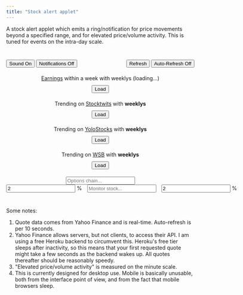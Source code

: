 ```yaml
---
title: "Stock alert applet"
---
```


A stock alert applet which emits a ring/notification for price movements beyond a specified range, and for elevated price/volume activity. This is tuned for events on the intra-day scale.



<div style="min-width:400px; margin-top: 40px; margin-bottom: 40px">

<div style="margin-bottom:20px;">
<audio id="audiodown" src="{{ "case-closed-531.mp3" | relative_url }}" autostart="false"></audio>
<audio id="audio" src="{{ "that-was-quick.mp3" | relative_url }}" autostart="false"></audio>
<button onclick="toggleSound(this);" id="soundButton" class="active">Sound On</button>
<button onclick="toggleNotifications(this);" id="notificationButton">Notifications Off</button>
<div style="float:right">
	<span id="msg" style="margin-right:10px;"></span>
	<button onclick="update(); updateAll();">Refresh</button>
	<button onclick="toggleAlerts(this);">Auto-Refresh Off</button>
</div>
</div>
	
<div style="margin-bottom:10px; text-align:center" id="earnings"><a target='_blank' href='https://finance.yahoo.com/calendar/earnings'>Earnings</a> within a week with weeklys (loading...)</div>
<button id="earningsButton" style="margin:0px auto 20px auto; display:block;" onclick="addAll(earnings)">Load</button>
	
<div style="margin-bottom:10px; text-align:center" id="stocktwits">Trending on <a target='_blank' href='https://stocktwits.com/'>Stocktwits</a> with <strong>weeklys</strong></div>
<button id="stButton" style="margin:0px auto 20px auto; display:block;" onclick="if (this.textContent == 'Load') updateStocktwits(); else addAll(stWeeklyList);">Load</button>
	
<div style="margin-bottom:10px; text-align:center" id="yolo">Trending on <a target='_blank' href='https://yolostocks.live/'>YoloStocks</a> with <strong>weeklys</strong></div>
<button id="yoloButton" style="margin:0px auto 20px auto; display:block;" onclick="if (this.textContent == 'Load') updateYolo(); else addAll(yoloWeeklyList);">Load</button>
	
<div style="margin-bottom:10px; text-align:center" id="wsb">Trending on <a target='_blank' href='https://dashboard.nbshare.io/apps/reddit/wallstreetbets/'>WSB</a> with <strong>weeklys</strong></div>
<button id="wsbButton" style="margin:0px auto 20px auto; display:block;" onclick="if (this.textContent == 'Load') updateWSB(); else addAll(wsbWeeklyList);">Load</button>
	
	
<div style="width:max-content; margin:auto">
<input onkeyup="if (event.keyCode == 27) this.value = '';
		else if (event.keyCode == 13) {
			event.preventDefault(); 
			optionsChain();
		}"
id="optionsInput" type="text" style="margin-left:10px; margin-right:10px" autocomplete="off" placeholder="Options chain..."> 
</div>
	
<div style="width:max-content; margin:auto">
<input id="defaultLower" onblur="if (!this.value) this.value = 0; defaultLower = val(this);" type="text" autocomplete="off" value="2" placeholder="Margin..."> % 
<input onkeyup="if (event.keyCode == 27) this.value = '';
		else if (event.keyCode == 13) {
			event.preventDefault(); 
			submitTicker();
		}"
id="tickerInput" type="text" style="margin-left:10px; margin-right:10px" autocomplete="off" placeholder="Monitor stock..."> 
<input id="defaultUpper" onblur="if (!this.value) this.value = 0; defaultUpper = val(this)" type="text" autocomplete="off" value="2" placeholder="Margin..."> % 
</div>
	
<ul style="list-style-type:none; padding-left:0px" id="stocklist"></ul>	
</div>


<script> ////////////////////////////////////////////////////////////////

var stList = [];
var stWeeklyList = [];
var yoloList = [];
var yoloWeeklyList = [];
var wsbList = [];
var wsbWeeklyList = [];
var earnings = [];
	
var tickerList = [];
var volumes = {};
var prices = {};
var weeklys = ["AA","AAL","AAOI","AAPL","ABBV","ABC","ABNB","ABT","ACAD","ACB","ACN","ADBE","ADI","ADM","ADP","ADS","ADSK","AEO","AFL","AG","AGNC","AIG","AKAM","ALGN","AMAT","AMBA","AMC","AMD","AMGN","AMRN","AMRS","AMT","AMZN","ANET","ANF","ANTM","APA","APO","APPH","APPS","APT","ARVL","ASML","ATOS","ATVI","AUY","AVGO","AVXL","AXP","AZN","AZO","BA","BABA","BAC","BAX","BB","BBBY","BBY","BDX","BHC","BIDU","BIIB","BILI","BK","BKNG","BLK","BLNK","BMY","BNTX","BP","BSX","BUD","BURL","BX","BYND","C","CAG","CAH","CAT","CBOE","CC","CCIV","CCJ","CCL","CF","CGC","CHPT","CHTR","CHWY","CI","CIEN","CL","CLDR","CLF","CLOV","CLR","CLVS","CLX","CMCSA","CME","CMG","CNC","CNP","CODX","COF","COG","COIN","COP","COST","COTY","COUP","CPB","CPRI","CREE","CRM","CRON","CRSP","CRWD","CSCO","CSIQ","CSTM","CSX","CTSH","CTXS","CVNA","CVS","CVX","CWH","CYBR","CYH","CYRX","CZR","DAL","DASH","DB","DBX","DD","DDD","DDOG","DE","DFS","DG","DHI","DIDI","DIS","DISH","DKNG","DKS","DLTR","DOCU","DOW","DPZ","DVN","EA","EBAY","ED","EDIT","EGHT","EMR","ENDP","ENPH","EOG","EPD","ET","ETN","ETSY","EW","EXAS","EXPE","EXPR","F","FB","FCEL","FCX","FDX","FEYE","FFIV","FISV","FIVE","FL","FLEX","FLR","FOSL","FOXA","FSLR","FSLY","FSR","FUBO","FUTU","GD","GE","GILD","GLW","GM","GME","GNUS","GNW","GOEV","GOLD","GOOG","GOOGL","GOOS","GP","GPRO","GPS","GRPN","GRWG","GS","GSK","GT","HAL","HAS","HBI","HCA","HD","HES","HFC","HIG","HIMX","HL","HLF","HOG","HON","HPE","HPQ","HRL","HSBC","HSY","HUM","HUYA","HYLN","IBM","IFF","ILMN","INFN","INO","INTC","INTU","IP","IQ","IRBT","ISRG","ITW","IVR","JCI","JD","JMIA","JNJ","JNPR","JPM","JWN","KEY","KGC","KHC","KKR","KLAC","KMB","KMI","KMX","KO","KODK","KR","KSS","KSU","LAZR","LB","LBTYK","LEN","LI","LITE","LL","LLNW","LLY","LMND","LMT","LNG","LOW","LRCX","LULU","LUMN","LUV","LVS","LYFT","M","MA","MAR","MARA","MAT","MCD","MCHP","MCK","MDB","MDLZ","MDT","MELI","MET","MGM","MMM","MNKD","MNST","MO","MOMO","MOS","MPC","MRK","MRNA","MRO","MRVL","MS","MSFT","MSTR","MT","MTCH","MU","MVIS","NBEV","NCLH","NEM","NET","NFLX","NIO","NKE","NKLA","NKTR","NLY","NNOX","NOC","NOK","NOV","NOW","NSC","NTAP","NTES","NTNX","NTR","NUE","NVAX","NVDA","NXPI","OCGN","OKE","OKTA","OLED","OLN","ON","OPK","ORCL","OSTK","OXY","PAA","PANW","PBR","PCG","PDD","PENN","PEP","PFE","PG","PHM","PINS","PLAY","PLTR","PLUG","PM","PNC","PPG","PSAC","PSTH","PSX","PSXP","PTON","PXD","PYPL","PZZA","QCOM","QDEL","QS","RACE","RAD","RBLX","RCL","REGN","RH","RIDE","RIG","RIOT","RKT","RMO","RNG","ROKU","ROST","RRC","RTX","RVLV","SABR","SBUX","SCHW","SDC","SE","SEAS","SFIX","SHAK","SHOP","SIG","SIRI","SKLZ","SKX","SLB","SNAP","SNDL","SNOW","SNPS","SO","SOFI","SOL","SOLO","SONO","SONY","SOS","SPCE","SPGI","SPLK","SPOT","SPWR","SQ","SRNE","SRPT","SSYS","STEM","STMP","STNE","STX","STZ","SU","SWK","SWKS","SWN","SYF","SYY","T","TAP","TDOC","TEAM","TECK","TEVA","TGT","THC","TJX","TLRY","TME","TMUS","TNDM","TOL","TPR","TRIP","TSCO","TSLA","TSM","TSN","TTD","TTM","TTWO","TWLO","TWTR","TXN","UA","UAA","UAL","UBER","ULTA","UNH","UNP","UPS","UPST","URBN","URI","USB","V","VALE","VFC","VIAC","VIPS","VIR","VLO","VMW","VOD","VRTX","VTRS","VXRT","VZ","W","WB","WBA","WDAY","WDC","WFC","WHR","WISH","WKHS","WMB","WMT","WOOF","WORK","WPM","WW","WY","WYNN","X","XLNX","XOM","XPEV","YELP","YETI","YNDX","YPF","YUM","YY","Z","ZM","ZNGA","ZS"];
	
var defaultUpper = 2;
var defaultLower = 2;
let yahootimer;
let sttimer;
let wsbtimer;
var d = new Date();
if (Notification.permission === "granted") activate(D('notificationButton'), "Notifications On");
setInput(D('defaultLower')); 
setInput(D('defaultUpper'));
D('defaultLower').style.width = "60px";
D('defaultUpper').style.width = "60px";
	
	
let weeklyQuery = 'https://query1.finance.yahoo.com/v7/finance/quote?symbols=' + weeklys.join();

fetch("https://ansyble.herokuapp.com/cors/", 
	{cache:'no-cache', headers: {'Target-URL': weeklyQuery }}).then(function(response) {
	return response.json();
}).then(function(data) { 
	
	if (data.quoteResponse.result) {
		let earningsTime = {};
		let earningsName = {};
		let earningsString = "<a target='_blank' href='https://finance.yahoo.com/calendar/earnings'>Earnings</a>: ";
		data.quoteResponse.result.forEach(function(stockData) {
			if (stockData.earningsTimestampStart == stockData.earningsTimestampEnd &&
				stockData.earningsTimestampEnd - Date.now()/1000 > -3*24*60*60 &&
				stockData.earningsTimestampEnd - Date.now()/1000 < 5*24*60*60) {
				earnings.push(stockData.symbol);
				earningsTime[stockData.symbol] = stockData.earningsTimestampEnd;
				earningsName[stockData.symbol] = stockData.longName;
			}
		});							      			
		earnings.sort(function(x, y) {
			return earningsTime[x]- earningsTime[y];
		});
		earnings.forEach(function(stock) {
			earningsString += "<a title='" + earningsName[stock] 
			+ "' target='_blank' href='https://finance.yahoo.com/quote/" + stock + "'><strong  style='color:#333'>" + stock + "</strong></a> ";							      
		});
		D('earnings').innerHTML = earningsString;
		D('earningsButton').textContent = "Add All";
	}
});
								   								      
function addAll(dataset) {
	if (D('earningsButton').textContent != "Load") {
		D('tickerInput').value = dataset.join(); 
		submitTicker();
	}
}
	
function updateAll() {
	updateStocktwits();
	updateYolo();
	updateWSB();
}
	
function updateYolo() {
	let query = 'https://yolostocks.live/downloads/wallstreetbets.csv';
		
	fetch("https://ansyble.herokuapp.com/cors/", 
		{cache:'no-cache', headers: {'Target-URL': query }}).then(function(response) {
		return response.text();
	}).then(function(data) {
		preYoloList = data.replaceAll(" ", ",").replaceAll("\n", ",").split(",");
		
		yoloList = [];
		let prevWeekly = yoloWeeklyList;
		yoloWeeklyList = [];
		let yoloString = "<a target='_blank' href='https://yolostocks.live/'>YoloStocks</a> (" + new Date().toLocaleTimeString() + "): ";
		preYoloList.forEach(function(symbol) {
			if (symbol && /[A-Z]/.test(symbol[0])) {										  
				yoloList.push(symbol);
				if (weeklys.includes(symbol)) {
					yoloWeeklyList.push(symbol);					
					if (prevWeekly.length > 0 && !prevWeekly.includes(symbol)) {
						yoloString += "<strong style='color:blue'>" + symbol + "</strong> ";
						if (active(D('soundButton'))) D('audio').play();
						if (active(D('notificationButton'))) new Notification(symbol + " is newly trending on YoloStocks.");
					} else yoloString += "<strong>" + symbol + "</strong> ";
				} else yoloString += symbol + " ";
			}
		});
		D('yolo').innerHTML = yoloString;
		D('yoloButton').textContent = "Add Weeklys";
	});
}

function updateWSB() {
	let query = 'https://dashboard.nbshare.io/api/v1/apps/reddit';
		
	fetch("https://ansyble.herokuapp.com/cors/", 
		{cache:'no-cache', headers: {'Target-URL': query }}).then(function(response) {
		return response.json();
	}).then(function(data) {		
		wsbList = [];
		let prevWeekly = wsbWeeklyList;
		wsbWeeklyList = [];
		let wsbString = "<a target='_blank' href='https://dashboard.nbshare.io/apps/reddit/wallstreetbets/'>WSB</a> (" + new Date().toLocaleTimeString() + "): ";
		for (let i = 0; i < 15; i++) {
			let symbol = data[i].ticker;
			wsbList.push(symbol);
			if (weeklys.includes(symbol)) {
				wsbWeeklyList.push(symbol);
				if (prevWeekly.length > 0 && !prevWeekly.includes(symbol)) {
					wsbString += "<strong style='color:blue'>" + symbol + "</strong> ";
					if (active(D('soundButton'))) D('audio').play();
					if (active(D('notificationButton'))) new Notification(symbol + " is newly trending on WSB.");
				} else wsbString += "<strong>" + symbol + "</strong> ";
			} else wsbString += symbol + " ";
		}
		D('wsb').innerHTML = wsbString;
		D('wsbButton').textContent = "Add Weeklys";
	});
}
					      
function updateStocktwits() {
	let query = 'https://api.stocktwits.com/api/2/trending/symbols/equities.json';
		
	fetch("https://ansyble.herokuapp.com/cors/", 
		{cache:'no-cache', headers: {'Target-URL': query }}).then(function(response) {
		return response.json();
	}).then(function(data) {
		stList = [];
		let prevWeekly = stWeeklyList;
		stWeeklyList = [];
		let stString = "<a target='_blank' href='https://stocktwits.com/'>Stocktwits</a> (" + new Date().toLocaleTimeString() + "): ";
		data.symbols.forEach(function(stockData) {
			let symbol = stockData.symbol;
			stList.push(symbol);
			if (weeklys.includes(symbol)) {
				stWeeklyList.push(symbol);
				if (prevWeekly.length > 0 && !prevWeekly.includes(symbol)) {
					stString += "<a target='_blank' href='https://stocktwits.com/symbol/" + symbol + "'><strong style='color:blue'>" + symbol + "</strong></a> ";
					if (active(D('soundButton'))) D('audio').play();
					if (active(D('notificationButton'))) new Notification(symbol + " is newly trending on Stocktwits.");
				} else stString += "<a target='_blank' href='https://stocktwits.com/symbol/" + symbol + "'><strong style='color:#333'>" + symbol + "</strong></a> ";
			} else stString += "<a style='color:#333' target='_blank' href='https://stocktwits.com/symbol/" + symbol + "'>" + symbol + "</a> ";
		});
		D('stocktwits').innerHTML = stString;
		D('stButton').textContent = "Add Weeklys";
	});
}
	
function toggleAlerts(elt) {
	if (yahootimer) {
		deactivate(elt, "Auto-Refresh Off");
		clearInterval(yahootimer);
		clearInterval(sttimer);
		clearInterval(wsbtimer);
		yahootimer = "";
		for (let x in prices) {
			prices[x] = [-1,-1,-1,-1,-1,-1,-1,-1,-1,-1,-1,-1,-1,-1,-1];
			volumes[x] = [-1,-1,-1,-1,-1,-1,-1,-1,-1,-1,-1,-1,-1,-1,-1];
		}
	} else {	
		activate(elt, "Auto-Refresh On");
		update(); 
		updateAll();
		yahootimer = setInterval(function() { update(); }, 10000);
		sttimer = setInterval(function() { updateStocktwits(); }, 60000);
		wsbtimer = setInterval(function() { updateWSB(); updateYolo(); }, 60000*5);
	}
}
	
function toggleSound(elt) {
	if (active(elt)) deactivate(elt, "Sound Off");
	else {	
		activate(elt, "Sound On");
		D('audio').play();
	}
}
	
function toggleNotifications(elt) {
	if (elt.textContent == "Notifications On") deactivate(elt, "Notifications Off");
	else {	
		if (!("Notification" in window)) alert("This browser does not support desktop notification");
		else if (Notification.permission === "granted") activate(elt, "Notifications On");
		else {
		Notification.requestPermission().then(function (permission) {
			if (permission === "granted") activate(elt, "Notifications On");
		});
		}	
	}
}
	
function val(elt) { return parseFloat(elt.value); }
						     
function updateDisplay(stock, fixed) {			
	let current = parseFloat(D(stock + "-current").textContent);
	let upelt = D(stock + "-upperPercent");
	let lpelt = D(stock + "-lowerPercent");	
	let lower = D(stock + "-lower");
	let upper = D(stock + "-upper");
	let upperMargin = D(stock + "-upperMargin");
	let lowerMargin = D(stock + "-lowerMargin");
	let slider = D(stock + "-slider");
						 
	if (!upelt.value) upelt.value = 0;
	if (!lpelt.value) lpelt.value = 0;
	if (!upperMargin.value) upperMargin.value = 0;
	if (!lowerMargin.value) lowerMargin.value = 0; 
	if (!lower.value) lower.value = current;
	if (!upper.value) upper.value = current;
					     
	if (fixed == lpelt || fixed == upelt) {				
		lower.value = round( current * (1 - val(lpelt)/100));
		upper.value = round( current * (1 + val(upelt)/100));
	} else if (fixed == upperMargin || fixed == lowerMargin) {	
		lower.value = round(current - val(lowerMargin));
		upper.value = round(current + val(upperMargin));
	} else if (fixed == slider) {
		let oldLower = val(lower);
		lower.value = round(current - (slider.value * (val(upper) - val(lower)) / 100));
		upper.value = round(val(upper) - oldLower + val(lower));
	}	 
				 
	if (lpelt != document.activeElement) lpelt.value = round(100*(current - val(lower))/current, true);
	if (upelt != document.activeElement) upelt.value = round(100*(val(upper) - current)/current, true);
	if (upperMargin != document.activeElement) upperMargin.value = round(val(upper) - current);
	if (lowerMargin != document.activeElement) lowerMargin.value = round(current - val(lower));
	if (val(upper) > val(lower)) {
		slider.value = Math.round((current - val(lower))/(val(upper) - val(lower))*100);
		if (slider.value > 100) slider.value = 100;
		if (slider.value < 0) slider.value = 0;
	} else { 
		if (current > val(upper)) slider.value = 100;
		else if (current < val(lower)) slider.value = 0;
		else slider.value = 50;
	}
						 
	if (val(lower) > current) {
		if (lower.style.fontWeight != "bold") {
			if (active(D('soundButton'))) D('audiodown').play();
			if (active(D('notificationButton'))) new Notification(stock + " is down to $" + current);
			lower.style.fontWeight = "bold";
			lpelt.style.fontWeight = "bold";
			lowerMargin.style.fontWeight = "bold";
		}
	} else {
		lower.style.fontWeight = "initial";
		lpelt.style.fontWeight = "initial";
		lowerMargin.style.fontWeight = "initial";
	}
	if (val(upper) < current) {
		if (upper.style.fontWeight != "bold") {
			if (active(D('soundButton'))) D('audio').play();
			if (active(D('notificationButton'))) new Notification(stock + " is up to $" + current);
			upper.style.fontWeight = "bold";
			upelt.style.fontWeight = "bold";
			upperMargin.style.fontWeight = "bold";
		}
	} else {
		upper.style.fontWeight = "initial";
		upelt.style.fontWeight = "initial";
		upperMargin.style.fontWeight = "initial";
	}
					      
	if (lower.style.fontWeight == "bold") {
		D(stock + "-current").style.fontWeight = "bold";
		D(stock + "-current").style.color = "#F00";
	} else if (upper.style.fontWeight == "bold") {
		D(stock + "-current").style.fontWeight = "bold";
		D(stock + "-current").style.color = "#3b7";
	} else {	      
		D(stock + "-current").style.fontWeight = "initial";
		D(stock + "-current").style.color = "#333";
	}
}

function update() {
	if (tickerList.length > 0) {
	let query = 'https://query1.finance.yahoo.com/v7/finance/quote?symbols=' + tickerList.join();
		
	fetch("https://ansyble.herokuapp.com/cors/", 
		{cache:'no-cache', headers: {'Target-URL': query }}).then(function(response) {
		return response.json();
	}).then(function(data) { 
	
	if (data.quoteResponse.result) {
		d = new Date();
		D('msg').textContent = d.toLocaleTimeString();
	
		data.quoteResponse.result.forEach(function(stockData) {
			let stock = stockData.symbol;
			let price = stockData.regularMarketPrice;
			let volume = stockData.regularMarketVolume;
			let dailyPercent = stockData.regularMarketChangePercent;
			let daily = stockData.regularMarketChange;
			D(stock + "-current").textContent = round(price);	
			D(stock + "-percent").textContent = stock + " " + round(daily) + " (" + round(dailyPercent, true) + "%)";
	
			if (dailyPercent > 0) D(stock + "-percent").style.color = "#3b7";
			else if (dailyPercent < 0) D(stock + "-percent").style.color = "#F00";
			else D(stock + "-percent").style.color = "#333";
			updateDisplay(stock);
						  
			if (volumes[stock][volumes[stock].length - 1] != volume ||
			    prices[stock][prices[stock].length - 1] != price) {
				volumes[stock].shift();			  
				volumes[stock].push(volume);
				prices[stock].shift();			  
				prices[stock].push(price);
									  
				function avgVariation(arr) {
					let diffarr = [];
					for (let i = 0; i < arr.length - 1; i++) {
						if (arr[i + 1] > 0 && arr[i] > 0) {
							if (arr[i + 1] > arr[i]) diffarr.push(arr[i + 1] - arr[i]);
							else diffarr.push(arr[i] - arr[i + 1]);
						}
					}
					if (diffarr.length < arr.length - 2) return -1;

					var total = 0;
					for(var i = 0; i < diffarr.length; i++) {
					    total += diffarr[i];
					}
					return avg = total / diffarr.length;
				}

				function currentVariation(arr) {
					if (arr[arr.length - 1] > 0 && arr[arr.length - 2] > 0) return arr[arr.length - 1] - arr[arr.length - 2];
					else return -1;
				}

				let avgVol = avgVariation(volumes[stock]);
				let avgPrice = avgVariation(prices[stock]);
				let curVol = currentVariation(volumes[stock]);
				let curPrice = currentVariation(prices[stock]);
	
				let notify = false;
				function activityNotification(str) {
					if (D(stock + "-percent").style.backgroundColor == "") {
						if (active(D('soundButton'))) {
							if (curPrice > 0) D('audio').play();
							else D('audiodown').play();
						}
						if (active(D('notificationButton'))) new Notification(stock + "'s " + str + " activity is elevated.");
					}
					notify = true;
				}

				if (avgPrice > 0 && curPrice > 0 && (curPrice > 4*avgPrice || curPrice + 4*avgPrice < 0)) activityNotification("price");
				if (avgVol > 0 && curVol > 0  && (curVol > 4*avgVol || curVol + 4*avgVol < 0)) activityNotification("volume");
				if (notify) {
					if (curPrice > 0) D(stock + "-percent").style.backgroundColor = "#dfd";
					else D(stock + "-percent").style.backgroundColor = "#fdd";   
					console.log(stock + " activity:");
					if (curVol > avgVol) console.log(curVol + " > " + avgVol);
					if (curPrice > avgPrice) console.log(curPrice + " > " + avgPrice);
				} else D(stock + "-percent").style.backgroundColor = "";
			}
		});	
	} else {
		var e = new Date();
		D('msg').textContent = d.toLocaleTimeString() + " (Refresh failed: " +  e.toLocaleTimeString() + ")";
	}
	}).catch(function(error) { 
		console.log(error); 	
		var e = new Date();
		D('msg').textContent = d.toLocaleTimeString() + " (Refresh failed: " +  e.toLocaleTimeString() + ")";
	});	
	}
}
	
function submitTicker() {
	// options: https://query2.finance.yahoo.com/v7/finance/options/
	// quote: https://query1.finance.yahoo.com/v7/finance/quote?symbols=
	let query = 'https://query1.finance.yahoo.com/v7/finance/quote?symbols=' + D('tickerInput').value.replaceAll(" ", ",");	
	fetch("https://ansyble.herokuapp.com/cors/", 
		{cache:'no-cache', headers: {'Target-URL': query }}).then(function(response) {
		return response.json();
	}).then(function(data) {
	
	// let buffer = data.optionChain.result[0].quote;
	let bufferList = data.quoteResponse.result;
	
	if (bufferList.length > 0) {
	for (let i = bufferList.length - 1; i > -1; i--) {
		let buffer = bufferList[i];
		let stock = buffer.symbol;
	
		if (!tickerList.includes(stock)) {			
			tickerList.push(stock);

			let newli = make("li");
			newli.id = stock;
			newli.style.textAlign = "center";
			newli.style.position = "relative";
	
			let newTicker = make("a");
			newTicker.id = stock + "-percent";
			newTicker.style.marginTop = "10px";
			newTicker.style.paddingLeft = "10px";
			newTicker.style.paddingRight = "10px";
			newTicker.textContent = stock + " " + round(buffer.regularMarketChange) + " (" + round(buffer.regularMarketChangePercent, true) + "%)";
			if (buffer.regularMarketChangePercent > 0) newTicker.style.color = "#3b7";
			else if (buffer.regularMarketChangePercent < 0) newTicker.style.color = "#FF0000";
			newTicker.href = "https://finance.yahoo.com/quote/" + stock;
			newTicker.target = "_blank";
	
			let newTickerX = make("button");
			newTickerX.textContent = "X";
			newTickerX.style.position = "absolute";
			newTickerX.style.top = "15px";
			newTickerX.style.right = "0px";
			newTickerX.onclick = function() { 
				tickerList.splice(tickerList.indexOf(stock), 1); 
				remove(newli); 
				delete volumes[stock];
				delete prices[stock];
			};	
	
			let lowerBound = make("input");
			lowerBound.type = "text";							
			lowerBound.id = stock + "-lower";
			lowerBound.style.width = "80px";
			setInput(lowerBound, stock);
								       
			let lowerMargin = make("input");
			lowerMargin.type = "text";							
			lowerMargin.id = stock + "-lowerMargin";
			lowerMargin.style.width = "80px";
			setInput(lowerMargin, stock);
			lowerMargin.style.marginLeft = "10px";  	
									      
			let lowerPercent = make("input");
			lowerPercent.type = "text";
			lowerPercent.value = defaultLower;
			lowerPercent.id = stock + "-lowerPercent";
			lowerPercent.style.width = "60px";	
			setInput(lowerPercent, stock);
								       
			let upperBound = make("input");
			upperBound.type = "text";
			upperBound.id = stock + "-upper";
			upperBound.style.width = "80px";
			setInput(upperBound, stock);		
								       
			let upperMargin = make("input");
			upperMargin.type = "text";							     
			upperMargin.id = stock + "-upperMargin";
			upperMargin.style.width = "80px";
			setInput(upperMargin, stock);
			upperMargin.style.marginRight = "10px";  	
								       
			let upperPercent = make("input");
			upperPercent.type = "text";
			upperPercent.value = defaultUpper;
			upperPercent.id = stock + "-upperPercent";
			upperPercent.style.width = "60px";
			setInput(upperPercent, stock);	
	
			let current = make("div");
			current.textContent = round(buffer.regularMarketPrice * 1);
			current.id = stock + "-current";
			current.style.display = "inline-block";
			current.style.paddingLeft = "10px";  	
			current.style.paddingRight = "10px";  			      
										      
			let slider = make("input");
			slider.id = stock + "-slider";
			slider.autocomplete = "off";
			slider.style.flexGrow = "1";							      
			slider.type = "range";
			slider.min = 0;
			slider.max =100;
			slider.step = 1;
			slider.value = 50;
			slider.style.marginLeft = "10px";
			slider.style.marginRight = "10px";
			slider.style.cursor = "pointer";
			slider.style.touchAction = "none";
			slider.oninput = function() {  updateDisplay(stock, slider); };
								
	
			let li1 = make('div');	    
			li1.appendChild(newTicker);
			li1.appendChild(newTickerX);
										      
			let li2 = make('div');	
			
			let parenth1 = make("span");
			parenth1.textContent = "(";
			li2.appendChild(parenth1);	
			li2.appendChild(lowerPercent);			      
			let percentsign1 = make("span");
			percentsign1.textContent = " %)";
			li2.appendChild(percentsign1);
							
			li2.appendChild(lowerMargin);
			li2.appendChild(current);
			li2.appendChild(upperMargin);
							
			let parenth2 = make("span");
			parenth2.textContent = "(";
			li2.appendChild(parenth2);				      
			li2.appendChild(upperPercent);									      
			let percentsign2 = make("span");
			percentsign2.textContent = " %)";	   
			li2.appendChild(percentsign2);	      
											      
			let li3 = make('div');	
			li3.style.display = "flex";
			li3.appendChild(lowerBound);
			li3.appendChild(slider);	
			li3.appendChild(upperBound);			      
										      
			newli.appendChild(li1);		
			newli.appendChild(li2);		
			newli.appendChild(li3);	
										      
			D('stocklist').insertBefore(newli, D('stocklist').firstChild);
										       
			updateDisplay(stock, upperPercent);
			volumes[stock] = [-1,-1,-1,-1,-1,-1,-1,-1,-1,-1,-1,-1,-1,-1,-1];
			prices[stock] = [-1,-1,-1,-1,-1,-1,-1,-1,-1,-1,-1,-1,-1,-1,-1];
										       
		} else D('stocklist').insertBefore(D(stock), D('stocklist').firstChild);
	
		D('tickerInput').value = "";
	}
	} else D('msg').textContent = "Ticker not found.";
	}).catch(function(error) { 
		console.log(error); 
		var e = new Date();
		D('msg').textContent = d.toLocaleTimeString() + " (Refresh failed: " +  e.toLocaleTimeString() + ")";
	});	
}
								       
function optionsChain() {	
	fetch("https://api.tdameritrade.com/v1/marketdata/chains?apikey=T1V8GYUYK3GKC7HG3L23O9XBJ5OH1C4F&symbol=" 
								       + D('optionsInput').value 
								       + "AAPL&contractType=PUT").then(function(response) {
		return response.json();
	}).then(function(data) {
		console.log(data);
	});								       
}

function setInput(elt, stock) {
	elt.style.textAlign = "center";	
	elt.onkeydown = function() { 
		if ((event.keyCode > 57 && event.keyCode < 91) && !event.altKey && !event.ctrlKey) event.preventDefault();
	}
	elt.onkeyup = function() {
		if (event.keyCode == 13) {
			event.preventDefault(); 
			elt.blur();
		}
	};   
	if (stock) elt.onblur = function() { updateDisplay(stock, elt); };   
} 
function deactivate(but, str) { 
	but.classList.remove("active");
	but.textContent = str;
}										       
function activate(but, str) { 
	but.classList.add("active");
	but.textContent = str;
}
function active(but) { return but.classList.contains("active"); }
function round(num, percent) { 
	if (num < 1 && !percent) return Math.round(num*1000)/1000;
	return Math.round(num*100)/100;
}
function D(string) { return document.getElementById(string);}
function make(string) { return document.createElement(string);}	
function remove(element) { element.parentNode.removeChild(element);}
</script>
    

	
Some notes: 
	
1. Quote data comes from Yahoo Finance and is real-time. Auto-refresh is per 10 seconds.
2. Yahoo Finance allows servers, but not clients, to access their API. I am using a free Heroku backend to circumvent this. Heroku's free tier sleeps after inactivity, so this means that your first requested quote might take a few seconds as the backend wakes up. All quotes thereafter should be reasonably speedy.
3. "Elevated price/volume activity" is measured on the minute scale.
4. This is currently designed for desktop use. Mobile is basically unusable, both from the interface point of view, and from the fact that mobile browsers sleep.
